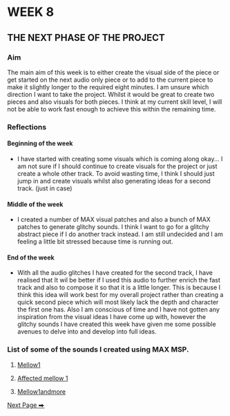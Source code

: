 # WEEK 8 

## THE NEXT PHASE OF THE PROJECT 

### Aim

The main aim of this week is to either create the visual side of the piece or get started on the next audio only piece or to add to the current piece to make it slightly longer to the required eight minutes. I am unsure which direction I want to take the project. Whilst it would be great to create two pieces and also visuals for both pieces. I think at my current skill level, I will not be able to work fast enough to achieve this within the remaining time. 

### Reflections

#### Beginning of the week 

- I have started with creating some visuals which is coming along okay... I am not sure if I should continue to create visuals for the project or just create a whole other track. To avoid wasting time, I think I should just jump in and create visuals whilst also generating ideas for a second track.  (just in case) 

#### Middle of the week 

- I created a number of MAX visual patches and also a bunch of MAX patches to generate glitchy sounds. I think I want to go for a glitchy abstract piece if I do another track instead. I am still undecided and I am feeling a little bit stressed because time is running out.

#### End of the week 

- With all the audio glitches I have created for the second track, I have realised that It wil be better if I used this audio to further enrich the fast track and also to compose it so that it is a little longer. This is because I think this idea will work best for my overall project rather than creating a quick second piece which will most likely lack the depth and character the first one has. Also I am conscious of time and I have not gotten any inspiration from the visual ideas I have come up with, however the glitchy sounds I have created this week have given me some possible avenues to delve into and develop into full ideas. 

### List of some of the sounds I created using MAX MSP. 

1. [Mellow1](https://soundcloud.com/2504822k/mellow1?si=29480f3de1e04a92ada51a24196cb3c9&utm_source=clipboard&utm_medium=text&utm_campaign=social_sharing) 

2. [Affected mellow 1](https://soundcloud.com/2504822k/affectedmellow1?si=29480f3de1e04a92ada51a24196cb3c9&utm_source=clipboard&utm_medium=text&utm_campaign=social_sharing) 

3. [Mellow1andmore](https://soundcloud.com/2504822k/mellow1andmore?si=29480f3de1e04a92ada51a24196cb3c9&utm_source=clipboard&utm_medium=text&utm_campaign=social_sharing) 


  [Next Page ⮕](https://2504822k.github.io/mysonicartsdocumentation.io/Week9.html)
